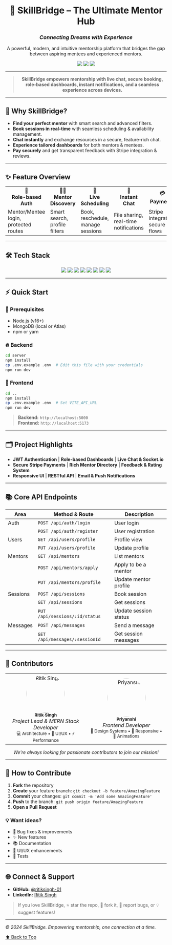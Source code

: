 <div align="center">

# 🌉 **SkillBridge – The Ultimate Mentor Hub**

### *Connecting Dreams with Experience*

A powerful, modern, and intuitive mentorship platform that bridges the gap between aspiring mentees and experienced mentors.

</div>

<p align="center">
  <img src="https://img.shields.io/github/license/ritiksingh-01/SkillBridge?style=flat-square" />
  <img src="https://img.shields.io/badge/PRs-welcome-brightgreen?style=flat-square" />
  <img src="https://img.shields.io/badge/Made%20with-❤️-red?style=flat-square" />
</p>

---

<div align="center">

> **SkillBridge empowers mentorship with live chat, secure booking, role-based dashboards, instant notifications, and a seamless experience across devices.**

</div>

---

## 🚀 **Why SkillBridge?**

- **Find your perfect mentor** with smart search and advanced filters.
- **Book sessions in real-time** with seamless scheduling & availability management.
- **Chat instantly** and exchange resources in a secure, feature-rich chat.
- **Experience tailored dashboards** for both mentors & mentees.
- **Pay securely** and get transparent feedback with Stripe integration & reviews.

---

## ✨ **Feature Overview**

<div align="center">

<table>
  <tr>
    <td align="center"><b>🔐<br>Role-based Auth</b></td>
    <td align="center"><b>🧑‍🏫<br>Mentor Discovery</b></td>
    <td align="center"><b>📅<br>Live Scheduling</b></td>
    <td align="center"><b>💬<br>Instant Chat</b></td>
    <td align="center"><b>💳<br>Payments</b></td>
    <td align="center"><b>🌟<br>Ratings</b></td>
  </tr>
  <tr>
    <td>Mentor/Mentee login, protected routes</td>
    <td>Smart search, profile filters</td>
    <td>Book, reschedule, manage sessions</td>
    <td>File sharing, real-time notifications</td>
    <td>Stripe integration, secure flows</td>
    <td>Transparent feedback & reviews</td>
  </tr>
</table>

</div>

---

## 🛠️ **Tech Stack**

<div align="center">
  <img src="https://img.shields.io/badge/React-20232A?logo=react&logoColor=61DAFB" />
  <img src="https://img.shields.io/badge/Tailwind_CSS-38B2AC?logo=tailwind-css&logoColor=white" />
  <img src="https://img.shields.io/badge/Node.js-339933?logo=nodedotjs&logoColor=white" />
  <img src="https://img.shields.io/badge/Express.js-000000?logo=express&logoColor=white" />
  <img src="https://img.shields.io/badge/MongoDB-4EA94B?logo=mongodb&logoColor=white" />
  <img src="https://img.shields.io/badge/Socket.io-010101?logo=socket.io" />
  <img src="https://img.shields.io/badge/Stripe-635bff?logo=stripe&logoColor=white" />
  <img src="https://img.shields.io/badge/JWT-black?logo=JSON%20web%20tokens" />
</div>

---

## ⚡ **Quick Start**

### 🔧 Prerequisites

- Node.js (v16+)
- MongoDB (local or Atlas)
- npm or yarn

### 🔥 Backend

```bash
cd server
npm install
cp .env.example .env  # Edit this file with your credentials
npm run dev
```

### 🎨 Frontend

```bash
cd ..
npm install
cp .env.example .env  # Set VITE_API_URL
npm run dev
```

> **Backend:** `http://localhost:5000`  
> **Frontend:** `http://localhost:5173`

---

## 🗂️ **Project Highlights**

- **JWT Authentication** | **Role-based Dashboards** | **Live Chat & Socket.io**
- **Secure Stripe Payments** | **Rich Mentor Directory** | **Feedback & Rating System**
- **Responsive UI** | **RESTful API** | **Email & Push Notifications**

---

## 📚 **Core API Endpoints**

| Area            | Method & Route                      | Description                  |
|-----------------|-------------------------------------|------------------------------|
| Auth            | `POST /api/auth/login`              | User login                   |
|                 | `POST /api/auth/register`           | User registration            |
| Users           | `GET /api/users/profile`            | Profile view                 |
|                 | `PUT /api/users/profile`            | Update profile               |
| Mentors         | `GET /api/mentors`                  | List mentors                 |
|                 | `POST /api/mentors/apply`           | Apply to be a mentor         |
|                 | `PUT /api/mentors/profile`          | Update mentor profile        |
| Sessions        | `POST /api/sessions`                | Book session                 |
|                 | `GET /api/sessions`                 | Get sessions                 |
|                 | `PUT /api/sessions/:id/status`      | Update session status        |
| Messages        | `POST /api/messages`                | Send a message               |
|                 | `GET /api/messages/:sessionId`      | Get session messages         |

---

## 👥 **Contributors**

<div align="center">

<table>
  <tr>
    <td align="center" width="50%">
      <a href="https://github.com/ritiksingh-01">
        <img src="https://github.com/ritiksingh-01.png" width="120px;" alt="Ritik Singh" style="border-radius: 50%;"/>
        <br />
        <sub><b>Ritik Singh</b></sub>
      </a>
      <br />
      <em>Project Lead & MERN Stack Developer</em>
      <br />
      <small>💻 Architecture • 🎨 UI/UX • ⚡ Performance</small>
    </td>
    <td align="center" width="50%">
      <a href="https://github.com/priyanshibhargava-12">
        <img src="https://github.com/priyanshibhargava-12.png" width="120px;" alt="Priyanshi" style="border-radius: 50%;"/>
        <br />
        <sub><b>Priyanshi</b></sub>
      </a>
      <br />
      <em>Frontend Developer</em>
      <br />
      <small>🎨 Design Systems • 📱 Responsive • 💫 Animations</small>
    </td>
  </tr>
</table>

*We're always looking for passionate contributors to join our mission!*

</div>

---

## 🤝 **How to Contribute**

1. **Fork** the repository  
2. **Create** your feature branch: `git checkout -b feature/AmazingFeature`  
3. **Commit** your changes: `git commit -m 'Add some AmazingFeature'`  
4. **Push** to the branch: `git push origin feature/AmazingFeature`  
5. **Open a Pull Request**  

### 💡 Want ideas?
- 🐛 Bug fixes & improvements
- ✨ New features
- 📚 Documentation
- 🎨 UI/UX enhancements
- 🧪 Tests

---

## 🌐 **Connect & Support**

- **GitHub:** [@ritiksingh-01](https://github.com/ritiksingh-01)
- **LinkedIn:** [Ritik Singh](https://linkedin.com/in/ritik-singh)

> If you love SkillBridge, ⭐ star the repo, 🍴 fork it, 🐛 report bugs, or 💡 suggest features!

---

*© 2024 SkillBridge. Empowering mentorship, one connection at a time.*

[⬆️ Back to Top](#-skillbridge--the-ultimate-mentor-hub)

</div>
